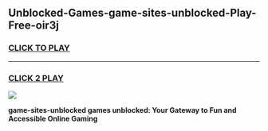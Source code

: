 
## Unblocked-Games-game-sites-unblocked-Play-Free-oir3j
<h3>
<a href="https://premium76.site?title=game-sites-unblocked&ref=18A1">CLICK TO PLAY</a></h3>
<hr>

<h3>
<a href="https://premium76.site?title=game-sites-unblocked&ref=18A1">CLICK 2 PLAY</a>
  
</h3>

<a href="https://premium76.site?title=game-sites-unblocked&ref=18A1"><img src="https://clearcache.store/games.png"></a>


**game-sites-unblocked games unblocked: Your Gateway to Fun and Accessible Online Gaming**
